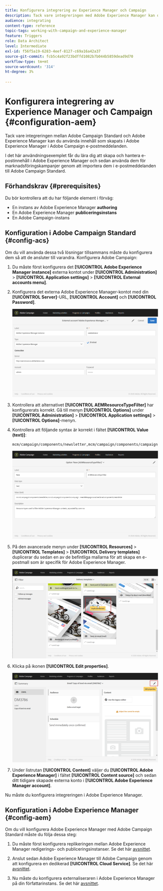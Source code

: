 ```yaml
---
title: Konfigurera integrering av Experience Manager och Campaign
description: Tack vare integreringen med Adobe Experience Manager kan du skapa innehåll direkt i AEM och använda det senare i Adobe Campaign.
audience: integrating
content-type: reference
topic-tags: working-with-campaign-and-experience-manager
feature: Triggers
role: Data Architect
level: Intermediate
exl-id: f56f5a19-6283-4eef-8127-c69a16a42a37
source-git-commit: fcb5c4a92f23bdffd1082b7b044b5859dead9d70
workflow-type: tm+mt
source-wordcount: '314'
ht-degree: 3%

---
```


# Konfigurera integrering av Experience Manager och Campaign {#configuration-aem}

Tack vare integreringen mellan Adobe Campaign Standard och Adobe Experience Manager kan du använda innehåll som skapats i Adobe Experience Manager i Adobe Campaign e-postmeddelanden.

I det här användningsexemplet får du lära dig att skapa och hantera e-postinnehåll i Adobe Experience Manager och sedan använda dem för marknadsföringskampanjer genom att importera dem i e-postmeddelanden till Adobe Campaign Standard.

## Förhandskrav {#prerequisites}

Du bör kontrollera att du har följande element i förväg:

* En instans av Adobe Experience Manager **authoring**
* En Adobe Experience Manager **publiceringsinstans**
* En Adobe Campaign-instans

## Konfiguration i Adobe Campaign Standard {#config-acs}

Om du vill använda dessa två lösningar tillsammans måste du konfigurera dem så att de ansluter till varandra.
Konfigurera Adobe Campaign:

1. Du måste först konfigurera det **[!UICONTROL Adobe Experience Manager instance]** externa kontot under **[!UICONTROL Administration]** > **[!UICONTROL Application settings]** > **[!UICONTROL External accounts menu]**.

1. Konfigurera det externa Adobe Experience Manager-kontot med din **[!UICONTROL Server]**-URL, **[!UICONTROL Account]** och **[!UICONTROL Password]**.

   ![](assets/aem_1.png)

1. Kontrollera att alternativet **[!UICONTROL AEMResourceTypeFilter]** har konfigurerats korrekt. Gå till menyn **[!UICONTROL Options]** under **[!UICONTROL Administration]** > **[!UICONTROL Application settings]** > **[!UICONTROL Options]**-menyn.

1. Kontrollera att följande syntax är korrekt i fältet **[!UICONTROL Value (text)]**:

   ```
   mcm/campaign/components/newsletter,mcm/campaign/components/campaign_newsletterpage,mcm/neolane/components/newsletter
   ```

   ![](assets/aem_2.png)

1. På den avancerade menyn under **[!UICONTROL Resources]** > **[!UICONTROL Templates]** > **[!UICONTROL Delivery templates]** duplicerar du sedan en av de befintliga mallarna för att skapa en e-postmall som är specifik för Adobe Experience Manager.

   ![](assets/aem_3.png)

1. Klicka på ikonen **[!UICONTROL Edit properties]**.

   ![](assets/aem_4.png)

1. Under listrutan **[!UICONTROL Content]** väljer du **[!UICONTROL Adobe Experience Manager]** i fältet **[!UICONTROL Content source]** och sedan ditt tidigare skapade externa konto i **[!UICONTROL Adobe Experience Manager account]**.

Nu måste du konfigurera integreringen i Adobe Experience Manager.

## Konfiguration i Adobe Experience Manager {#config-aem}

Om du vill konfigurera Adobe Experience Manager med Adobe Campaign Standard måste du följa dessa steg:

1. Du måste först konfigurera replikeringen mellan Adobe Experience Manager redigerings- och publiceringsinstanser. Se det här [avsnittet](https://experienceleague.adobe.com/docs/experience-manager-65/administering/integration/campaignstandard.html#configuring-adobe-experience-manager).

1. Anslut sedan Adobe Experience Manager till Adobe Campaign genom att konfigurera en dedikerad **[!UICONTROL Cloud Service]**. Se det här [avsnittet](https://experienceleague.adobe.com/docs/experience-manager-65/administering/integration/campaignstandard.html#connecting-aem-to-adobe-campaign).

1. Nu måste du konfigurera externaliseraren i Adobe Experience Manager på din författarinstans. Se det här [avsnittet](https://experienceleague.adobe.com/docs/experience-manager-65/administering/integration/campaignstandard.html#configuring-the-externalizer).
